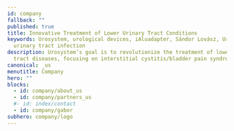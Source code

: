 ```yaml
---
id: company
fallback: ""
published: true
title: Innovative Treatment of Lower Urinary Tract Conditions
keywords: Urosystem, urological devices, iAluadapter, Sándor Lovász, UroDapter,
  urinary tract infection
description: Urosystem’s goal is to revolutionize the treatment of lower urinary
  tract diseases, focusing on interstitial cystitis/bladder pain syndrome.
canonical: _us
menutitle: Company
hero: ""
blocks:
  - id: company/about_us
  - id: company/partners_us
  #- id: index/contact
  - id: company/gabor
subhero: company/logo
---
```

